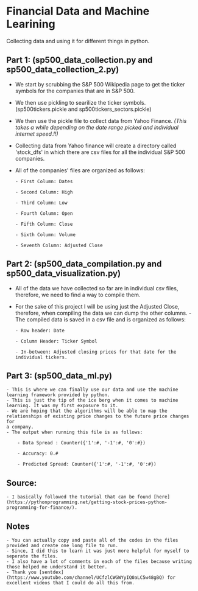 # Financial Data and Machine Learining
Collecting data and using it for different things in python.

## Part 1: (sp500_data_collection.py and sp500_data_collection_2.py) ##
  - We start by scrubbing the S&P 500 Wikipedia page to get the ticker symbols for the companies that are in S&P 500.
  - We then use pickling to searilize the ticker symbols. (sp500tickers.pickle and sp500tickers_sectors.pickle)
  - We then use the pickle file to collect data from Yahoo Finance. *(This takes a while depending on the date range picked and individual 
  internet speed.!!)*
  - Collecting data from Yahoo finance will create a directory called 'stock_dfs' in which there are csv files for all 
  the individual S&P 500 companies.
  - All of the companies' files are organized as follows:
  
        - First Column: Dates
        
        - Second Column: High
        
        - Third Column: Low
        
        - Fourth Column: Open
        
        - Fifth Column: Close
        
        - Sixth Column: Volume
        
        - Seventh Column: Adjusted Close

## Part 2: (sp500_data_compilation.py and sp500_data_visualization.py) ##
  - All of the data we have collected so far are in individual csv files, therefore, we need to find a way to compile them.
  - For the sake of this project I will be using just the Adjusted Close, therefore, when compiling the data we can dump the other 
  columns.
  -The compiled data is saved in a csv file and is organized as follows:
  
        - Row header: Date
        
        - Column Header: Ticker Symbol
        
        - In-between: Adjusted closing prices for that date for the individual tickers.
       
## Part 3: (sp500_data_ml.py) ##
    - This is where we can finally use our data and use the machine learning framework provided by python.
    - This is just the tip of the ice berg when it comes to machine learning. It was my first exposure to it.
    - We are hoping that the algorithms will be able to map the relationships of existing price changes to the future price changes for
    a company.
    - The output when running this file is as follows:
    
        - Data Spread : Counter({'1':#, '-1':#, '0':#})
        
        - Accuracy: 0.#
        
        - Predicted Spread: Counter({'1':#, '-1':#, '0':#})
     
 ## Source: ##
    - I basically followed the tutorial that can be found [here](https://pythonprogramming.net/getting-stock-prices-python-programming-for-finance/).
 
 ## Notes ##
    - You can actually copy and paste all of the codes in the files provided and create one long file to run.
    - Since, I did this to learn it was just more helpful for myself to seperate the files.
    - I also have a lot of comments in each of the files because writing those helped me understand it better.
    - Thank you [sentdex](https://www.youtube.com/channel/UCfzlCWGWYyIQ0aLC5w48gBQ) for excellent videos that I could do all this from.
